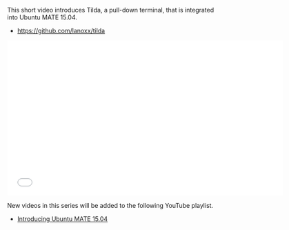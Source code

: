 <!-- 
.. title: Tilda in Ubuntu MATE 15.04
.. slug: tilda-in-ubuntu-mate-vivid-vervet
.. date: 2015-03-09 20:00:00 UTC
.. tags: Ubuntu,MATE,Features,Vivid
.. link: https://www.youtube.com/watch?v=_woWvmHl3Rc
.. description: 
.. type: text
.. author: Martin Wimpress
-->

This short video introduces Tilda, a pull-down terminal, that is integrated into Ubuntu MATE 15.04.

  * <https://github.com/lanoxx/tilda>

<div align="center">
<iframe width="640" height="360" src="//www.youtube.com/embed/_woWvmHl3Rc?html5=1" frameborder="0" allowfullscreen></iframe>
</div>

New videos in this series will be added to the following YouTube playlist.

  * [Introducing Ubuntu MATE 15.04](https://www.youtube.com/playlist?list=PLE6KGGrWCFf0-7sVeKHpddNGUPCYTclBR)
